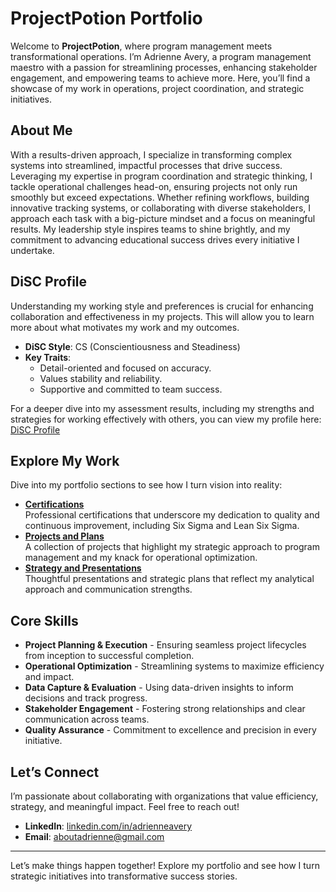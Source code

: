 # ProjectPotion Portfolio

Welcome to **ProjectPotion**, where program management meets transformational operations. I’m Adrienne Avery, a program management maestro with a passion for streamlining processes, enhancing stakeholder engagement, and empowering teams to achieve more. Here, you’ll find a showcase of my work in operations, project coordination, and strategic initiatives.

## About Me
With a results-driven approach, I specialize in transforming complex systems into streamlined, impactful processes that drive success. Leveraging my expertise in program coordination and strategic thinking, I tackle operational challenges head-on, ensuring projects not only run smoothly but exceed expectations. Whether refining workflows, building innovative tracking systems, or collaborating with diverse stakeholders, I approach each task with a big-picture mindset and a focus on meaningful results. My leadership style inspires teams to shine brightly, and my commitment to advancing educational success drives every initiative I undertake.

## DiSC Profile

Understanding my working style and preferences is crucial for enhancing collaboration and effectiveness in my projects. This will allow you to learn more about what motivates my work and my outcomes.

- **DiSC Style**: CS (Conscientiousness and Steadiness)
- **Key Traits**:
  - Detail-oriented and focused on accuracy.
  - Values stability and reliability.
  - Supportive and committed to team success.

For a deeper dive into my assessment results, including my strengths and strategies for working effectively with others, you can view my profile here: [DiSC Profile](./DiSC%20Profile.pdf)


## Explore My Work
Dive into my portfolio sections to see how I turn vision into reality:
- [**Certifications**](./Certifications)  
  Professional certifications that underscore my dedication to quality and continuous improvement, including Six Sigma and Lean Six Sigma.
- [**Projects and Plans**](./Projects)  
  A collection of projects that highlight my strategic approach to program management and my knack for operational optimization.
- [**Strategy and Presentations**](./Presentations)  
  Thoughtful presentations and strategic plans that reflect my analytical approach and communication strengths.

## Core Skills
- **Project Planning & Execution** - Ensuring seamless project lifecycles from inception to successful completion.
- **Operational Optimization** - Streamlining systems to maximize efficiency and impact.
- **Data Capture & Evaluation** - Using data-driven insights to inform decisions and track progress.
- **Stakeholder Engagement** - Fostering strong relationships and clear communication across teams.
- **Quality Assurance** - Commitment to excellence and precision in every initiative.

## Let’s Connect
I’m passionate about collaborating with organizations that value efficiency, strategy, and meaningful impact. Feel free to reach out!
- **LinkedIn**: [linkedin.com/in/adrienneavery](https://linkedin.com/in/adrienneavery)
- **Email**: [aboutadrienne@gmail.com](mailto:aboutadrienne@gmail.com)

---

Let’s make things happen together! Explore my portfolio and see how I turn strategic initiatives into transformative success stories.
